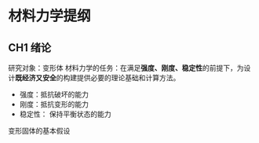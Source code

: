 # 材料力学提纲

## CH1 绪论
研究对象：变形体
材料力学的任务：在满足**强度、刚度、稳定性**的前提下，为设计**既经济又安全**的构建提供必要的理论基础和计算方法。

+ 强度：抵抗破坏的能力
+ 刚度：抵抗变形的能力
+ 稳定性： 保持平衡状态的能力

变形固体的基本假设

